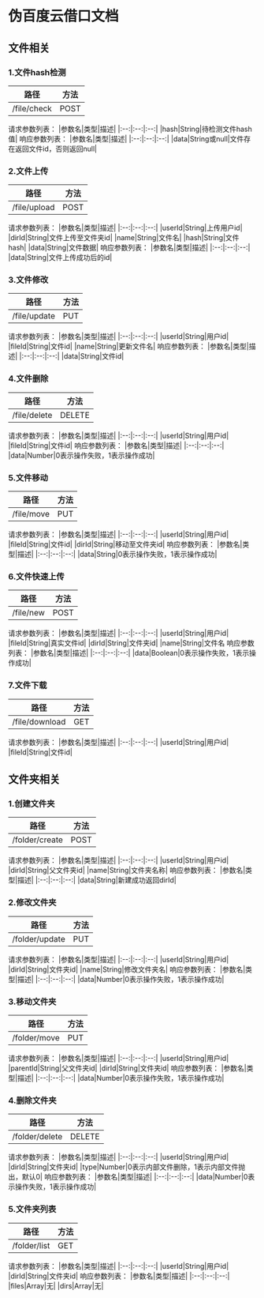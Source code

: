 # 伪百度云借口文档

## 文件相关
### 1.文件hash检测
|路径|方法|
|:--:|:--:|
|/file/check|POST|
请求参数列表：
|参数名|类型|描述|
|:--:|:--:|:--:|
|hash|String|待检测文件hash值|
响应参数列表：
|参数名|类型|描述|
|:--:|:--:|:--:|
|data|String或null|文件存在返回文件id，否则返回null|
### 2.文件上传
|路径|方法|
|:--:|:--:|
|/file/upload|POST|
请求参数列表：
|参数名|类型|描述|
|:--:|:--:|:--:|
|userId|String|上传用户id|
|dirId|String|文件上传至文件夹id|
|name|String|文件名|
|hash|String|文件hash|
|data|String|文件数据|
响应参数列表：
|参数名|类型|描述|
|:--:|:--:|:--:|
|data|String|文件上传成功后的id|
### 3.文件修改
|路径|方法|
|:--:|:--:|
|/file/update|PUT|
请求参数列表：
|参数名|类型|描述|
|:--:|:--:|:--:|
|userId|String|用户id|
|fileId|String|文件id|
|name|String|更新文件名|
响应参数列表：
|参数名|类型|描述|
|:--:|:--:|:--:|
|data|String|文件id|
### 4.文件删除
|路径|方法|
|:--:|:--:|
|/file/delete|DELETE|
请求参数列表：
|参数名|类型|描述|
|:--:|:--:|:--:|
|userId|String|用户id|
|fileId|String|文件id|
响应参数列表：
|参数名|类型|描述|
|:--:|:--:|:--:|
|data|Number|0表示操作失败，1表示操作成功|
### 5.文件移动
|路径|方法|
|:--:|:--:|
|/file/move|PUT|
请求参数列表：
|参数名|类型|描述|
|:--:|:--:|:--:|
|userId|String|用户id|
|fileId|String|文件id|
|dirId|String|移动至文件夹id|
响应参数列表：
|参数名|类型|描述|
|:--:|:--:|:--:|
|data|String|0表示操作失败，1表示操作成功|
### 6.文件快速上传
|路径|方法|
|:--:|:--:|
|/file/new|POST|
请求参数列表：
|参数名|类型|描述|
|:--:|:--:|:--:|
|userId|String|用户id|
|fileId|String|真实文件id|
|dirId|String|文件夹id|
|name|String|文件名
响应参数列表：
|参数名|类型|描述|
|:--:|:--:|:--:|
|data|Boolean|0表示操作失败，1表示操作成功|
### 7.文件下载
|路径|方法|
|:--:|:--:|
|/file/download|GET|
请求参数列表：
|参数名|类型|描述|
|:--:|:--:|:--:|
|userId|String|用户id|
|fileId|String|文件id|


## 文件夹相关
### 1.创建文件夹
|路径|方法|
|:--:|:--:|
|/folder/create|POST|
请求参数列表：
|参数名|类型|描述|
|:--:|:--:|:--:|
|userId|String|用户id|
|dirId|String|父文件夹id|
|name|String|文件夹名称|
响应参数列表：
|参数名|类型|描述|
|:--:|:--:|:--:|
|data|String|新建成功返回dirId|
### 2.修改文件夹
|路径|方法|
|:--:|:--:|
|/folder/update|PUT|
请求参数列表：
|参数名|类型|描述|
|:--:|:--:|:--:|
|userId|String|用户id|
|dirId|String|文件夹id|
|name|String|修改文件夹名|
响应参数列表：
|参数名|类型|描述|
|:--:|:--:|:--:|
|data|Number|0表示操作失败，1表示操作成功|
### 3.移动文件夹
|路径|方法|
|:--:|:--:|
|/folder/move|PUT|
请求参数列表：
|参数名|类型|描述|
|:--:|:--:|:--:|
|userId|String|用户id|
|parentId|String|父文件夹id|
|dirId|String|文件夹id|
响应参数列表：
|参数名|类型|描述|
|:--:|:--:|:--:|
|data|Number|0表示操作失败，1表示操作成功|
### 4.删除文件夹
|路径|方法|
|:--:|:--:|
|/folder/delete|DELETE|
请求参数列表：
|参数名|类型|描述|
|:--:|:--:|:--:|
|userId|String|用户id|
|dirId|String|文件夹id|
|type|Number|0表示内部文件删除，1表示内部文件抛出，默认0|
响应参数列表：
|参数名|类型|描述|
|:--:|:--:|:--:|
|data|Number|0表示操作失败，1表示操作成功|
### 5.文件夹列表
|路径|方法|
|:--:|:--:|
|/folder/list|GET|
请求参数列表：
|参数名|类型|描述|
|:--:|:--:|:--:|
|userId|String|用户id|
|dirId|String|文件夹id|
响应参数列表：
|参数名|类型|描述|
|:--:|:--:|:--:|
|files|Array|无|
|dirs|Array|无|